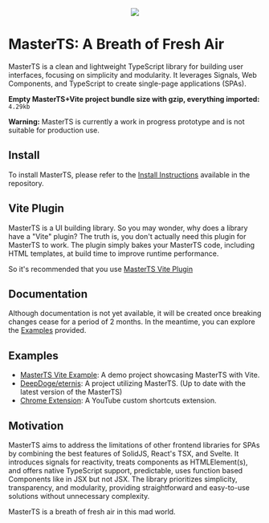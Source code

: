 <p align="center">
<img src="https://ipfs.io/ipfs/QmW6Q7ifwuaR9HKSnNcwyXu8DsJVHrXHQ4w89paEJ9qRRx" />
</p>

# MasterTS: A Breath of Fresh Air

MasterTS is a clean and lightweight TypeScript library for building user interfaces, focusing on simplicity and modularity. It leverages Signals, Web Components, and TypeScript to create single-page applications (SPAs).

**Empty MasterTS+Vite project bundle size with gzip, everything imported:** `4.29kb` 

**Warning:** MasterTS is currently a work in progress prototype and is not suitable for production use.

## Install

To install MasterTS, please refer to the [Install Instructions](https://github.com/DeepDoge/master-ts/releases) available in the repository.

## Vite Plugin

MasterTS is a UI building library. So you may wonder, why does a library have a "Vite" plugin? The truth is, you don't actually need this plugin for MasterTS to work. The plugin simply bakes your MasterTS code, including HTML templates, at build time to improve runtime performance.

So it's recommended that you use [MasterTS Vite Plugin](https://github.com/DeepDoge/master-ts-vite-plugin)

## Documentation

Although documentation is not yet available, it will be created once breaking changes cease for a period of 2 months. In the meantime, you can explore the [Examples](#examples) provided.

## Examples

-  [MasterTS Vite Example](https://github.com/DeepDoge/master-ts-vite-demo): A demo project showcasing MasterTS with Vite.
-  [DeepDoge/eternis](https://github.com/DeepDoge/eternis): A project utilizing MasterTS. (Up to date with the latest version of the MasterTS)
-  [Chrome Extension](https://github.com/DeepDoge/youtube-custom-shortcuts): A YouTube custom shortcuts extension.

## Motivation

MasterTS aims to address the limitations of other frontend libraries for SPAs by combining the best features of SolidJS, React's TSX, and Svelte. It introduces signals for reactivity, treats components as HTMLElement(s), and offers native TypeScript support, predictable, uses function based Components like in JSX but not JSX. The library prioritizes simplicity, transparency, and modularity, providing straightforward and easy-to-use solutions without unnecessary complexity.

MasterTS is a breath of fresh air in this mad world.
